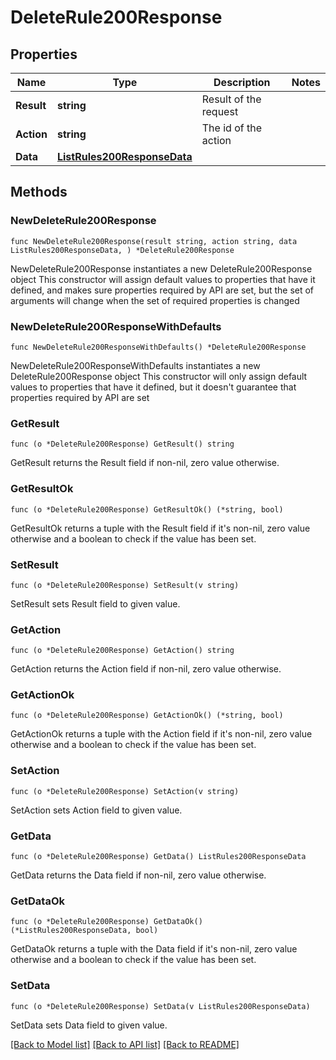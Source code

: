 # DeleteRule200Response

## Properties

Name | Type | Description | Notes
------------ | ------------- | ------------- | -------------
**Result** | **string** | Result of the request | 
**Action** | **string** | The id of the action | 
**Data** | [**ListRules200ResponseData**](ListRules200ResponseData.md) |  | 

## Methods

### NewDeleteRule200Response

`func NewDeleteRule200Response(result string, action string, data ListRules200ResponseData, ) *DeleteRule200Response`

NewDeleteRule200Response instantiates a new DeleteRule200Response object
This constructor will assign default values to properties that have it defined,
and makes sure properties required by API are set, but the set of arguments
will change when the set of required properties is changed

### NewDeleteRule200ResponseWithDefaults

`func NewDeleteRule200ResponseWithDefaults() *DeleteRule200Response`

NewDeleteRule200ResponseWithDefaults instantiates a new DeleteRule200Response object
This constructor will only assign default values to properties that have it defined,
but it doesn't guarantee that properties required by API are set

### GetResult

`func (o *DeleteRule200Response) GetResult() string`

GetResult returns the Result field if non-nil, zero value otherwise.

### GetResultOk

`func (o *DeleteRule200Response) GetResultOk() (*string, bool)`

GetResultOk returns a tuple with the Result field if it's non-nil, zero value otherwise
and a boolean to check if the value has been set.

### SetResult

`func (o *DeleteRule200Response) SetResult(v string)`

SetResult sets Result field to given value.


### GetAction

`func (o *DeleteRule200Response) GetAction() string`

GetAction returns the Action field if non-nil, zero value otherwise.

### GetActionOk

`func (o *DeleteRule200Response) GetActionOk() (*string, bool)`

GetActionOk returns a tuple with the Action field if it's non-nil, zero value otherwise
and a boolean to check if the value has been set.

### SetAction

`func (o *DeleteRule200Response) SetAction(v string)`

SetAction sets Action field to given value.


### GetData

`func (o *DeleteRule200Response) GetData() ListRules200ResponseData`

GetData returns the Data field if non-nil, zero value otherwise.

### GetDataOk

`func (o *DeleteRule200Response) GetDataOk() (*ListRules200ResponseData, bool)`

GetDataOk returns a tuple with the Data field if it's non-nil, zero value otherwise
and a boolean to check if the value has been set.

### SetData

`func (o *DeleteRule200Response) SetData(v ListRules200ResponseData)`

SetData sets Data field to given value.



[[Back to Model list]](../README.md#documentation-for-models) [[Back to API list]](../README.md#documentation-for-api-endpoints) [[Back to README]](../README.md)



